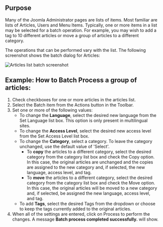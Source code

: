 <!-- Filename: Help6.x:List_Batch_Process / Display title: List Batch Process -->

## Purpose

Many of the Joomla Administrator pages are lists of items. Most familiar are
lists of Articles, Users and Menu Items. Typically, one or more items in a
list may be selected for a batch operation. For example, you may wish to add
a tag to 10 different articles or move a group of articles to a different
category.

The operations that can be performed vary with the list. The following
screenshot shows the batch dialog for Articles:

![Articles list batch screenshot](../../../en/images/common-elements/articles-list-batch.png "")

## Example: How to Batch Process a group of articles:

1.  Check checkboxes for one or more articles in the articles list.
2.  Select the Batch item from the Actions button in the Toolbar.
3.  Set one or more of the following values:
    - To change the **Language**, select the desired new language from
      the Set Language list box. This option is only present in multilingual
	  sites.
    - To change the **Access Level**, select the desired new access
      level from the Set Access Level list box.
    - To change the **Category**, select a category. To leave the
      category unchanged, use the default value of 'Select'.
      - To **copy** the articles to a different category, select the
        desired category from the category list box and check the Copy
        option. In this case, the original articles are unchanged and
        the copies are assigned to the new category and, if selected,
        the new language, access level, and tag.
      - To **move** the articles to a different category, select the
        desired category from the category list box and check the Move
        option. In this case, the original articles will be moved to a
        new category and, if selected, be assigned the new language,
        access level, and tag.
    - To add **Tags**, select the desired Tags from the dropdown or
      choose to keep the tags currently added to the original articles.
4.  When all of the settings are entered, click on Process to perform
    the changes. A message **Batch process completed successfully.**
    will show.
